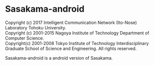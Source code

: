 # Sasakama-android
Copyright (c) 2017 Intelligent Communication Network (Ito-Nose) Laboratory
		   Tohoku University.  
Copyright (c) 2001-2015 Nagoya Institute of Technology
                        Department of Computer Science.  
Copyright(c) 2001-2008 Tokyo Institute of Technology
                        Interdisciplinary Graduate School of
                        Science and Engineering.
All rights reserved.

Sasakama-android is a android version of Sasakama.

